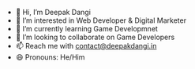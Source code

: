 - 👋 Hi, I’m Deepak Dangi
- 👀 I’m interested in Web Developer & Digital Marketer
- 🌱 I’m currently learning Game Developmnet 
- 💞️ I’m looking to collaborate on Game Developers
- 📫 Reach me with contact@deepakdangi.in
- 😄 Pronouns: He/Him


